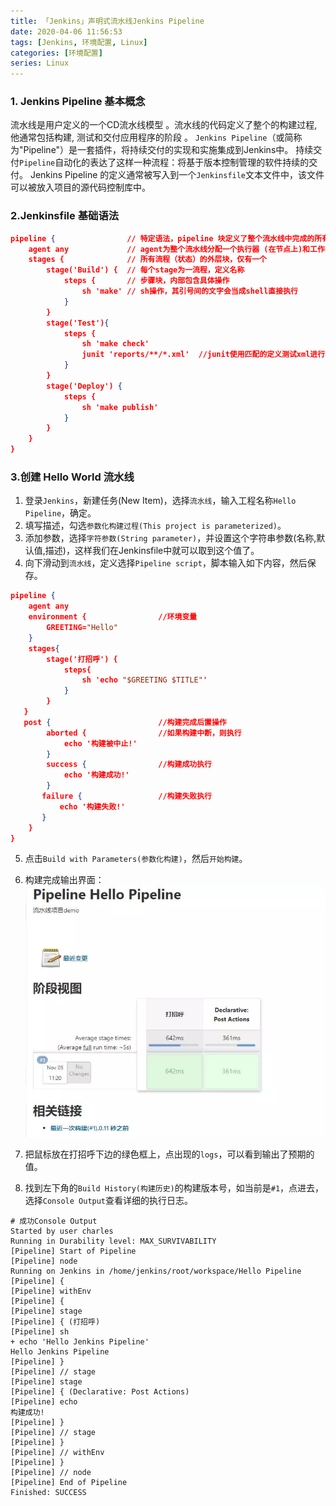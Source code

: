 ```yaml
---
title: 「Jenkins」声明式流水线Jenkins Pipeline
date: 2020-04-06 11:56:53
tags: [Jenkins, 环境配置, Linux]
categories: [环境配置]
series: Linux
---
```



### 1. Jenkins Pipeline 基本概念
流水线是用户定义的一个CD流水线模型 。流水线的代码定义了整个的构建过程, 他通常包括构建, 测试和交付应用程序的阶段 。
`Jenkins Pipeline`（或简称为"Pipeline"）是一套插件，将持续交付的实现和实施集成到Jenkins中。
持续交付`Pipeline`自动化的表达了这样一种流程：将基于版本控制管理的软件持续的交付。
Jenkins Pipeline 的定义通常被写入到一个`Jenkinsfile`文本文件中，该文件可以被放入项目的源代码控制库中。


### 2.Jenkinsfile 基础语法
``` json
pipeline {                // 特定语法，pipeline 块定义了整个流水线中完成的所有的工作
    agent any             // agent为整个流水线分配一个执行器 (在节点上)和工作区
    stages {              // 所有流程（状态）的外层块，仅有一个
        stage('Build') {  // 每个stage为一流程，定义名称
            steps {       // 步骤块，内部包含具体操作
                sh 'make' // sh操作，其引号间的文字会当成shell直接执行
            }
        }
        stage('Test'){
            steps {
                sh 'make check'
                junit 'reports/**/*.xml'  //junit使用匹配的定义测试xml进行单元测试
            }
        }
        stage('Deploy') {
            steps {
                sh 'make publish'
            }
        }
    }
}
```


### 3.创建 Hello World 流水线
1. 登录`Jenkins`，新建任务(New Item)，选择`流水线`，输入工程名称`Hello Pipeline`，确定。
2. 填写描述，勾选`参数化构建过程(This project is parameterized)`。
3. 添加参数，选择`字符参数(String parameter)`，并设置这个字符串参数(名称,默认值,描述)，这样我们在Jenkinsfile中就可以取到这个值了。
4. 向下滑动到`流水线`，定义选择`Pipeline script`，脚本输入如下内容，然后保存。
``` json
pipeline {
    agent any
    environment {                //环境变量
        GREETING="Hello"
    }
    stages{
        stage('打招呼') {
            steps{
                sh 'echo "$GREETING $TITLE"'
            }
        }
   }
   post {                        //构建完成后置操作
        aborted {                //如果构建中断，则执行
            echo '构建被中止!'
        }
        success {                //构建成功执行
            echo '构建成功!'
        }
       failure {                 //构建失败执行
           echo '构建失败!'
       }
    }
}
```

5. 点击`Build with Parameters(参数化构建)`，然后`开始构建`。
6. 构建完成输出界面：
   ![构建完成输出界面](up-e49f9a3240d011242cd6093b055cf6709c7.webp "构建完成输出界面")


7. 把鼠标放在打招呼下边的绿色框上，点出现的`logs`，可以看到输出了预期的值。
8. 找到左下角的`Build History(构建历史)`的构建版本号，如当前是`#1`，点进去，选择`Console Output`查看详细的执行日志。
``` shell
# 成功Console Output
Started by user charles
Running in Durability level: MAX_SURVIVABILITY
[Pipeline] Start of Pipeline
[Pipeline] node
Running on Jenkins in /home/jenkins/root/workspace/Hello Pipeline
[Pipeline] {
[Pipeline] withEnv
[Pipeline] {
[Pipeline] stage
[Pipeline] { (打招呼)
[Pipeline] sh
+ echo 'Hello Jenkins Pipeline'
Hello Jenkins Pipeline
[Pipeline] }
[Pipeline] // stage
[Pipeline] stage
[Pipeline] { (Declarative: Post Actions)
[Pipeline] echo
构建成功!
[Pipeline] }
[Pipeline] // stage
[Pipeline] }
[Pipeline] // withEnv
[Pipeline] }
[Pipeline] // node
[Pipeline] End of Pipeline
Finished: SUCCESS
```
